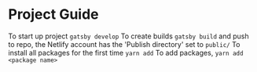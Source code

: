 # Project Guide

To start up project `gatsby develop`
To create builds `gatsby build` and push to repo, the Netlify account has the 'Publish directory' set to `public/`
To install all packages for the first time `yarn add`
To add packages, `yarn add <package name>`
